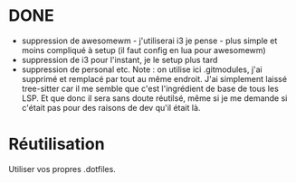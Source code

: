 # DONE
- suppression de awesomewm - j'utiliserai i3 je pense - plus simple et moins compliqué à setup (il faut config en lua pour awesomewm)
- suppression de i3 pour l'instant, je le setup plus tard
- suppression de personal etc.
Note : on utilise ici .gitmodules, j'ai supprimé et remplacé par tout au même endroit.
J'ai simplement laissé tree-sitter car il me semble que c'est l'ingrédient de base de tous les LSP.
Et que donc il sera sans doute réutilsé, même si je me demande si c'était pas pour des raisons de dev qu'il était là.

# Réutilisation

Utiliser vos propres .dotfiles.
